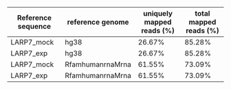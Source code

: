 ﻿Reference sequence  |  reference genome  |  uniquely mapped reads (%)  |  total mapped reads (%)
---------------------|--------------------|-----------------------------|------------------------
LARP7_mock           |  hg38              |  26.67%                     |  85.28%
LARP7_exp            |  hg38              |  26.67%                     |  85.28%
LARP7_mock           |  RfamhumanrnaMrna  |  61.55%                     |  73.09%
LARP7_exp            |  RfamhumanrnaMrna  |  61.55%                     |  73.09%
